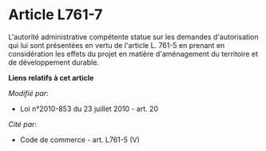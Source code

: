 # Article L761-7

L'autorité administrative compétente statue sur les demandes d'autorisation qui lui sont présentées en vertu de l'article L.
761-5 en prenant en considération les effets du projet en matière d'aménagement du territoire et de développement durable.

**Liens relatifs à cet article**

_Modifié par_:

  - Loi n°2010-853 du 23 juillet 2010 - art. 20

_Cité par_:

  - Code de commerce - art. L761-5 (V)
